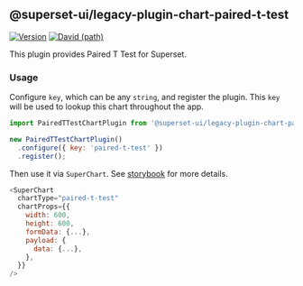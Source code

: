 ## @superset-ui/legacy-plugin-chart-paired-t-test

[![Version](https://img.shields.io/npm/v/@superset-ui/legacy-plugin-chart-paired-t-test.svg?style=flat-square)](https://img.shields.io/npm/v/@superset-ui/legacy-plugin-chart-paired-t-test.svg?style=flat-square)
[![David (path)](https://img.shields.io/david/apache-superset/superset-ui-plugins.svg?path=packages%2Fsuperset-ui-legacy-plugin-chart-paired-t-test&style=flat-square)](https://david-dm.org/apache-superset/superset-ui-plugins?path=packages/superset-ui-legacy-plugin-chart-paired-t-test)

This plugin provides Paired T Test for Superset.

### Usage

Configure `key`, which can be any `string`, and register the plugin. This `key` will be used to lookup this chart throughout the app.

```js
import PairedTTestChartPlugin from '@superset-ui/legacy-plugin-chart-paired-t-test';

new PairedTTestChartPlugin()
  .configure({ key: 'paired-t-test' })
  .register();
```

Then use it via `SuperChart`. See [storybook](https://apache-superset.github.io/superset-ui-legacy/?selectedKind=plugin-chart-paired-t-test) for more details.

```js
<SuperChart
  chartType="paired-t-test"
  chartProps={{
    width: 600,
    height: 600,
    formData: {...},
    payload: {
      data: {...},
    },
  }}
/>
```